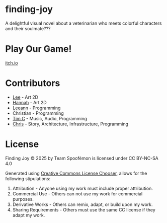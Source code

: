# finding-joy
A delightful visual novel about a veterinarian who meets colorful characters and their soulmate???


# Play Our Game!
[itch.io](https://tr-crzs.itch.io/finding-joy?secret=KkmTJrkN6LbbIxfYKfJGxwLVFn0)


# Contributors
- [Lee](https://www.linkedin.com/in/yo-lee-gorman-5415b5212) - Art 2D
- [Hannah](https://www.linkedin.com/in/hannah-fu-08a0a8227) - Art 2D
- [Leeann](https://www.linkedin.com/in/leeann-gaona-001a9424a) - Programming
- Christian - Programming
- [Tim C](https://www.linkedin.com/in/timcarrizales) - Music, Audio, Programming
- [Chris](https://www.linkedin.com/in/chris-carl) - Story, Architecture, Infrastructure, Programming


# License
Finding Joy © 2025 by Team Spoofémon is licensed under CC BY-NC-SA 4.0

Generated using [Creative Commons License Chooser](https://chooser-beta.creativecommons.org/), allows for the following stipulations:

1. Attribution - Anyone using my work must include proper attribution.
2. Commercial Use - Others can not use my work for commercial purposes.
3. Derivative Works - Others can remix, adapt, or build upon my work.
4. Sharing Requirements - Others must use the same CC license if they adapt my work.

